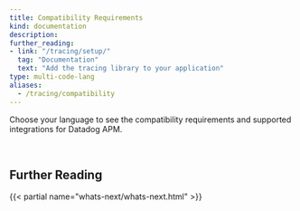 ```yaml
---
title: Compatibility Requirements
kind: documentation
description:
further_reading:
- link: "/tracing/setup/"
  tag: "Documentation"
  text: "Add the tracing library to your application"
type: multi-code-lang
aliases:
  - /tracing/compatibility
---
```


Choose your language to see the compatibility requirements and supported integrations for Datadog APM.


<br>

## Further Reading

{{< partial name="whats-next/whats-next.html" >}}

